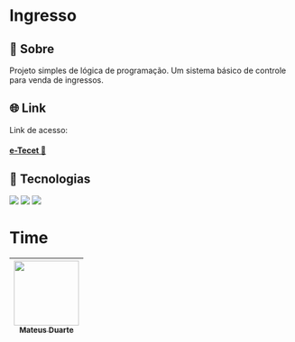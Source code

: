 

<h1>Ingresso</h1>

<h2>🔖 Sobre</h2>
<p>Projeto simples de lógica de programação. Um sistema básico de controle para venda de ingressos.</p>

## 🌐 Link
Link de acesso: <h4><a href="https://ingresso-rosy.vercel.app/" target="_blank">e-Tecet 📲</a></h4>

## 🚀 Tecnologias
<div>
  <img src="https://img.shields.io/badge/HTML-239120?style=for-the-badge&logo=html5&logoColor=white">
  <img src="https://img.shields.io/badge/CSS-239120?&style=for-the-badge&logo=css3&logoColor=white">
  <img src="https://img.shields.io/badge/JavaScript-F7DF1E?style=for-the-badge&logo=javascript&logoColor=black">
</div>

# Time

| [<img loading="lazy" src="https://avatars.githubusercontent.com/u/28633968?v=4" width=115><br><sub>Mateus Duarte</sub>](https://github.com/mateusrduarte) |   
| :---: |
